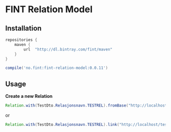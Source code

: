 # FINT Relation Model

## Installation

```groovy
repositories {
    maven {
        url  "http://dl.bintray.com/fint/maven" 
    }
}

compile('no.fint:fint-relation-model:0.0.11')
```

## Usage

**Create a new Relation**
```java
Relation.with(TestDto.Relasjonsnavn.TESTREL).fromBase("http://localhost").path("/test")
```
or
```java
Relation.with(TestDto.Relasjonsnavn.TESTREL).link("http://localhost/test")
```